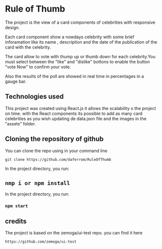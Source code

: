 # Rule of Thumb 

The project is the view of a card components of celebrities with responsive design.

Each card component show a nowdays celebrity with some brief inforamation like its name , description and the date of the publication of the card with the celebrity.

The card allow to vote with thump up or thumb down for each celebrity.You must select between the "like" and "dislike" bottons to enable the button "vote Now" to confirm your vote.

Also the results of the poll are showed in real time in percentages in a gauge bar.

## Technologies used 

This project was created using React.js it allows the scalability o  the project on time. with the React components its possible to add as many card celebrities as you wish updating de data.json file and the images in the "assets" folder. 

## Cloning the repository of github

You can clone the repo using in your command line

`git clone https://github.com/daferrom/RuleOfThumb`

In the project directory, you run:

## `nmp i or npm install`

In the project directory, you run:

### `npm start`

## credits

The project is based on the zemoga/ui-test repo.
you can find it here 

`https://github.com/zemoga/ui-test`




